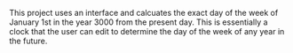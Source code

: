 This project uses an interface and calcuates the exact day of the week of January 1st in the year 3000 from the present day. This is essentially a clock that the user can edit to determine the day of the week of any year in the future.
